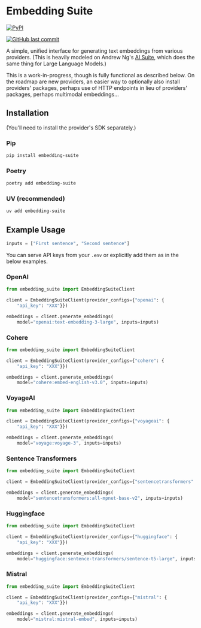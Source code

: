 # Embedding Suite

[![PyPI](https://img.shields.io/pypi/v/embedding-suite)](https://pypi.org/project/embedding-suite/)

[![GitHub last commit](https://img.shields.io/github/last-commit/jammastergirish/embedding-suite)](https://github.com/jammastergirish/embedding-suite)

A simple, unified interface for generating text embeddings from various providers. (This is heavily modeled on Andrew Ng's [AI Suite](https://github.com/andrewyng/aisuite), which does the same thing for Large Language Models.)

This is a work-in-progress, though is fully functional as described below. On the roadmap are new providers,  an easier way to optionally also install providers' packages, perhaps use of HTTP endpoints in lieu of providers' packages, perhaps multimodal embeddings...

## Installation

(You'll need to install the provider's SDK separately.)

### Pip

```bash
pip install embedding-suite
```

### Poetry

```bash
poetry add embedding-suite
```

### UV (recommended)

```bash
uv add embedding-suite
```

## Example Usage

```python
inputs = ["First sentence", "Second sentence"]
```

You can serve API keys from your `.env` or explicitly add them as in the below examples. 

### OpenAI

```python
from embedding_suite import EmbeddingSuiteClient

client = EmbeddingSuiteClient(provider_configs={"openai": {
    "api_key": "XXX"}})

embeddings = client.generate_embeddings(
    model="openai:text-embedding-3-large", inputs=inputs)
```

### Cohere

```python
from embedding_suite import EmbeddingSuiteClient

client = EmbeddingSuiteClient(provider_configs={"cohere": {
    "api_key": "XXX"}})

embeddings = client.generate_embeddings(
    model="cohere:embed-english-v3.0", inputs=inputs)
```

### VoyageAI

```python
from embedding_suite import EmbeddingSuiteClient

client = EmbeddingSuiteClient(provider_configs={"voyageai": {
    "api_key": "XXX"}})

embeddings = client.generate_embeddings(
    model="voyage:voyage-3", inputs=inputs)
```

### Sentence Transformers

```python
from embedding_suite import EmbeddingSuiteClient

client = EmbeddingSuiteClient(provider_configs={"sentencetransformers": {}})

embeddings = client.generate_embeddings(
    model="sentencetransformers:all-mpnet-base-v2", inputs=inputs)
```

### Huggingface

```python
from embedding_suite import EmbeddingSuiteClient

client = EmbeddingSuiteClient(provider_configs={"huggingface": {
    "api_key": "XXX"}})

embeddings = client.generate_embeddings(
    model="huggingface:sentence-transformers/sentence-t5-large", inputs=inputs)
```

### Mistral

```python
from embedding_suite import EmbeddingSuiteClient

client = EmbeddingSuiteClient(provider_configs={"mistral": {
    "api_key": "XXX"}})

embeddings = client.generate_embeddings(
    model="mistral:mistral-embed", inputs=inputs)
```
